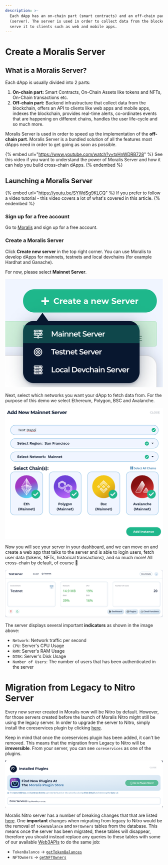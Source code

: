 ```yaml
---
description: >-
  Each dApp has an on-chain part (smart contracts) and an off-chain part
  (server). The server is used in order to collect data from the blockchain and
  serve it to clients such as web and mobile apps.
---
```


# Create a Moralis Server

## What is a Moralis Server?

Each dApp is usually divided into 2 parts:

1. **On-chain part:** Smart Contracts, On-Chain Assets like tokens and NFTs, On-Chain transactions etc.
2. **Off-chain part:** Backend infrastructure that collect data from the blockchain, offers an API to clients like web apps and mobile apps, indexes the blockchain, provides real-time alerts, co-ordinates events that are happening on different chains, handles the user life-cycle and so much more.

Moralis Server is used in order to speed up the implementation of the **off-chain part**. Moralis Server is a bundled solution of all the features most dApps need in order to get going as soon as possible.

{% embed url="https://www.youtube.com/watch?v=txHnWDRB728" %}
See this video if you want to understand the power of Moralis Server and how it can help you build cross-chain dApps.
{% endembed %}

## Launching a Moralis Server

{% embed url="https://youtu.be/SYWdSg9KLCQ" %}
If you prefer to follow a video tutorial - this video covers a lot of what's covered in this article.
{% endembed %}

### Sign up for a free account

Go to [Moralis](https://moralis.io) and sign up for a free account.

### Create a Moralis Server

Click **Create new server** in the top right corner. You can use Moralis to develop dApps for mainnets, testnets and local devchains (for example Hardhat and Ganache).

For now, please select **Mainnet Server**.

![](<../../.gitbook/assets/Screenshot 2021-10-15 at 16.00.55.png>)

Next, select which networks you want your dApp to fetch data from. For the purpose of this demo we select Ethereum, Polygon, BSC and Avalanche.

![](<../../.gitbook/assets/Screenshot 2021-10-15 at 16.07.28.png>)

Now you will see your server in your dashboard, and we can move on and create a web app that talks to the server and is able to login users, fetch user data (tokens, NFTs, historical transactions), and so much more! All cross-chain by default, of course 🤯

![](<../../.gitbook/assets/Screenshot 2022-02-18 at 13.07.35.png>)

The server displays several important **indicators** as shown in the image above:

- `Network`: Network traffic per second
- `CPU`: Server's CPU Usage
- `RAM`: Server's RAM Usage
- `DISK`: Server's Disk Usage
- `Number of Users`: The number of users that has been authenticated in the server

# Migration from Legacy to Nitro Server

Every new server created in Moralis now will be Nitro by default. However, for those servers created before the launch of Moralis Nitro might still be using the legacy server. In order to upgrade the server to Nitro, simply install the coreservices plugin by clicking [here](https://admin.moralis.io/install/plugin/coreservices).

Keep in mind that once the coreservices plugin has been added, it can't be removed. This means that the migration from Legacy to Nitro will be **irreversible**. From your server, you can see `coreservices` as one of the plugins.

![](<../../.gitbook/assets/Screenshot 2022-02-26 at 20.52.10.png>)

Moralis Nitro server has a number of breaking changes that that are listed [here](https://forum.moralis.io/t/moralis-nitro-is-out/9267). One **important** changes when migrating from legacy to Nitro would be the removal of `TokenBalance` and `NFTOwners` tables from the database. This means once the server has been migrated, these tables will disappear, therefore you should instead replace any queries to these tables with some of our available [Web3APIs](https://docs.moralis.io/moralis-server/web3-sdk) to do the same job:

- `TokenBalance` -> [`getTokenBalances`](https://docs.moralis.io/moralis-server/web3-sdk/account#gettokenbalances)
- `NFTOwners` -> [`getNFTOwners`](https://docs.moralis.io/moralis-server/web3-sdk/token#getnftowners)
